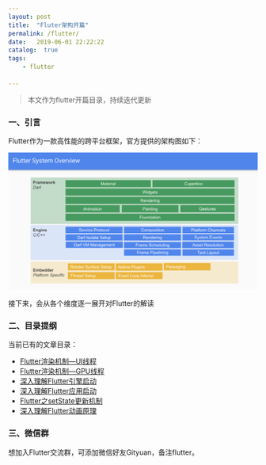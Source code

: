 ```yaml
---
layout: post
title:  "Fluter架构开篇"
permalink: /flutter/
date:   2019-06-01 22:22:22
catalog:  true
tags:
    - flutter

---
```


> 本文作为flutter开篇目录，持续迭代更新

### 一、引言

Flutter作为一款高性能的跨平台框架，官方提供的架构图如下：

![flutter_overview](/img/flutter-arch/flutter_overview.png)


接下来，会从各个维度逐一展开对Flutter的解读

### 二、目录提纲

当前已有的文章目录：

- [Flutter渲染机制—UI线程](http://gityuan.com/2019/06/15/flutter_ui_draw/)
- [Flutter渲染机制—GPU线程](http://gityuan.com/2019/06/16/flutter_gpu_draw/)
- [深入理解Flutter引擎启动](http://gityuan.com/2019/06/22/flutter_booting/)
- [深入理解Flutter应用启动](http://gityuan.com/2019/06/29/flutter_run_app/)
- [Flutter之setState更新机制](http://gityuan.com/2019/07/06/flutter_set_state/)
- [深入理解Flutter动画原理](http://gityuan.com/2019/07/13/flutter_animator/)



### 三、微信群

想加入Flutter交流群，可添加微信好友Gityuan，备注flutter。
